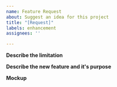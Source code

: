 ```yaml
---
name: Feature Request
about: Suggest an idea for this project
title: "[Request]"
labels: enhancement
assignees: ''

---
```


**Describe the limitation**
<!-- Add problem here -->

**Describe the new feature and it's purpose**
<!-- Add request here -->

**Mockup**
<!-- Add any screenshots or pseudo-code here. -->
